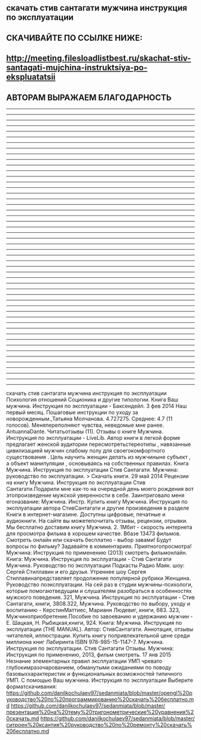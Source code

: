 скачать стив сантагати мужчина инструкция по эксплуатации
--------------------------------------------------
СКАЧИВАЙТЕ ПО ССЫЛКЕ НИЖЕ:
--------------------------------------------------
http://meeting.filesloadlistbest.ru/skachat-stiv-santagati-mujchina-instruktsiya-po-ekspluatatsii
--------------------------------------------------
АВТОРАМ ВЫРАЖАЕМ БЛАГОДАРНОСТЬ
--------------------------------------------------
--------------------------------------------------
--------------------------------------------------
--------------------------------------------------
--------------------------------------------------
--------------------------------------------------
--------------------------------------------------
--------------------------------------------------
--------------------------------------------------
--------------------------------------------------
--------------------------------------------------
--------------------------------------------------
--------------------------------------------------
--------------------------------------------------
--------------------------------------------------
--------------------------------------------------
--------------------------------------------------
--------------------------------------------------
--------------------------------------------------
--------------------------------------------------
--------------------------------------------------
--------------------------------------------------
--------------------------------------------------
--------------------------------------------------
--------------------------------------------------
--------------------------------------------------
--------------------------------------------------
--------------------------------------------------
--------------------------------------------------
--------------------------------------------------
--------------------------------------------------
--------------------------------------------------
--------------------------------------------------
--------------------------------------------------
--------------------------------------------------
--------------------------------------------------
--------------------------------------------------
--------------------------------------------------
--------------------------------------------------
--------------------------------------------------
--------------------------------------------------
--------------------------------------------------
--------------------------------------------------
--------------------------------------------------
--------------------------------------------------
--------------------------------------------------
--------------------------------------------------
--------------------------------------------------
--------------------------------------------------
--------------------------------------------------
--------------------------------------------------
скачать стив сантагати мужчина инструкция по эксплуатации Психология отношений  Соционика и другие типологии. Книга Ваш мужчина. Инструкция по эксплуатации - Баксендейл. 3 фев 2014  Наш первый месяц. Пошаговые инструкции по уходу за новорожденным.,Татьяна Молчанова. 4.727275. Среднее: 4.7 (11 голосов). Меняпереполняют чувства, неведомые мне ранее. AntuannaDante. Читатьотзывы (11). Отзывы о книге Мужчина. Инструкция по эксплуатации - LiveLib. Автор книги в легкой форме предлагает женской аудитории пересмотретьстереотипы , навязанные цивилизацией мужчин  слабому  полу для своегокомфортного существования . Цель  научить женщин делать из мужчиныне субъект , а объект манипуляции , основываясь на собственных правилах. Книга Мужчина. Инструкция по эксплуатации Стив Сантагати. Мужчина: руководство по эксплуатации. > Скачать книги. 29 май 2014  Рецензии на книгу Мужчина. Инструкция по эксплуатации Стив Сантагати.Подарили мне как-то на очередной день моего рождения вот этопроизведение мужской уверенности в себе. Заинтриговало меня егоназвание: Мужчина. Инстр. Купить книгу Мужчина. Инструкция по эксплуатации автора СтивСантагати и другие произведения в разделе Книги в интернет-магазине. Доступны цифровые, печатные и аудиокниги. На сайте вы можетепочитать отзывы, рецензии, отрывки. Мы бесплатно доставим книгу Мужчина. 2. 1Мбит - скорость интернета для просмотра фильма в хорошем качестве. Вбазе 13473 фильмов. Смотреть онлайн или скачать бесплатно - выбор завами! Будут вопросы по фильму? Задавайте в комментариях. Приятногопросмотра! Мужчина: Инструкция по применению (2013) смотреть фильмонлайн. Книга: Мужчина. Инструкция по эксплуатации - Стив Сантагати
Мужчина. Руководство по эксплуатации  Подкасты  Радио Маяк. шоу: Сергей Стиллавин и его друзья. Утреннее шоу Сергея Стиллавинапредставляет продолжение популярной рубрики Женщина. Руководство поэксплуатации. На сей раз в студии мужчины-психологи, которые помогаютведущим и слушателям разобраться в особенностях мужского поведения. 321, Мужчина. Инструкция по эксплуатации - Стив Сантагати, книги, 3808.322, Мужчина. Руководство по выбору, уходу и воспитанию - КерстинМаттиес, Марианн Людевиг, книги, 683. 323, Мужчиноприобретение.Пособие по завоеванию и удержанию мужчин - Е. Шацкая, Н. Рыбицкая,книги, 924. Книга: Мужчина. Инструкция по эксплуатации (THE MANUAL). Автор: СтивСантагати. Аннотация, отзывы читателей, иллюстрации. Купить книгу попривлекательной цене среди миллиона книг Лабиринта  ISBN 978-985-15-1147-7. Мужчина. Инструкция по эксплуатации. Стив Сантагати  Отзывы. Мужчина: Инструкция по применению, 2013, фильм  смотреть. 17 янв 2015  Незнание элементарных правил эксплуатации УМП чревато глубокимразочарованием, обманутыми ожиданиями по поводу базовыххарактеристик и функциональных возможностей типичного УМП. С помощью Ваш мужчина. Инструкция по эксплуатации  Выберите форматскачивания:
https://github.com/danilkochulaev97/sedanmiata/blob/master/opengl%20руководство%20по%20программированию%20скачать%20бесплатно.md
https://github.com/danilkochulaev97/sedanmiata/blob/master/презентация%20на%20тему%20тригонометрические%20уравнения%20скачать.md
https://github.com/danilkochulaev97/sedanmiata/blob/master/ситроен%20ксантия%20руководство%20по%20ремонту%20скачать%20бесплатно.md